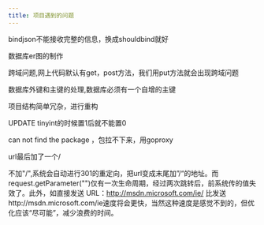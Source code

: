 ```yaml
---
title: 项目遇到的问题
---
```


bindjson不能接收完整的信息，换成shouldbind就好

数据库er图的制作

跨域问题,网上代码默认有get，post方法，我们用put方法就会出现跨域问题

数据库外键和主键的处理,数据库必须有一个自增的主键

项目结构简单冗杂，进行重构

UPDATE tinyint的时候置1后就不能置0

can not find the package ，包拉不下来，用goproxy

url最后加了一个/

不加"/",系统会自动进行301的重定向，把url变成末尾加”/“的地址。而request.getParameter("")仅有一次生命周期，经过两次跳转后，前系统传的值失效了。此外，如直接发送 URL：http://msdn.microsoft.com/ie/ 比发送http://msdn.microsoft.com/ie速度将会更快，当然这种速度是感觉不到的，但优化应该“尽可能”，减少浪费的时间。
